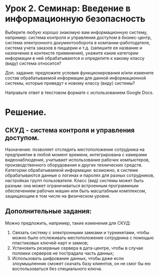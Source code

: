 # Урок 2. Семинар: Введение в информационную безопасность

Выберите любую хорошо знакомую вам информационную систему, например: система контроля и управления доступом в бизнес-центр, система электронного документооборота в компании-работодателе, система учета заказов в пиццерии и т.д. (запишите ее название и назначение в контексте применения), укажите какие категории информации в ней обрабатываются и определите к какому классу (виду) система относится?

Доп. задание: предложите условия функционирования и/или измените состав обрабатываемой информации для данной информационной системы, которые приведут к новому классу (виду) системы?

Направьте ответ в текстовом формате с использованием Google Docs.

# Решение.
## СКУД - система контроля и управления доступом.
Назначение: позволяет отследить местоположение сотрудника на предприятии в любой момент времени, интегрирована с камерами видеонаблюдения, учитывает использование рабочих компьютеров, производственного оборудования и других технических средств. 
Категории обрабатываемой информации: возможно, в системе обрабатываются данные о логинах и паролях для разных сотрудников, настройках групп пользователя. 
Класс (вид) системы может быть разным: она может ограничиваться встроенным программным обеспечением рабочих машин или быть масштабным комплексом, защищающим в том числе на физическом уровне. 


## Дополнительные задания: 
Можно предложить, например, такие изменения для СКУД:
1. Связать систему с электронными замками и турникетами, чтобы можно было отслеживать местоположение сотрудника с помощью пластиковых ключей-карт и замков;
2. Установить резервные сервера в дата-центре, чтобы в случае поломки серверов не пострадала часть данных;
3. Использовать шифрование данных, чтобы даже если злоумышленник сможет скачать базу клиентов, он не смог бы ею воспользоваться без специального ключа. 


